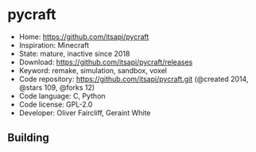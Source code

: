 # pycraft

- Home: https://github.com/itsapi/pycraft
- Inspiration: Minecraft
- State: mature, inactive since 2018
- Download: https://github.com/itsapi/pycraft/releases
- Keyword: remake, simulation, sandbox, voxel
- Code repository: https://github.com/itsapi/pycraft.git (@created 2014, @stars 109, @forks 12)
- Code language: C, Python
- Code license: GPL-2.0
- Developer: Oliver Faircliff, Geraint White

## Building
